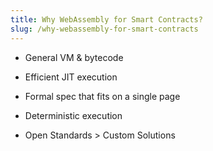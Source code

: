 ```yaml
---
title: Why WebAssembly for Smart Contracts?
slug: /why-webassembly-for-smart-contracts
---
```


* General VM & bytecode

* Efficient JIT execution

* Formal spec that fits on a single page

* Deterministic execution

* Open Standards  >  Custom Solutions

